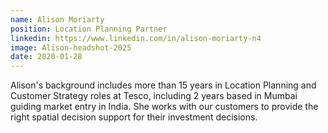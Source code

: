 ```yaml
---
name: Alison Moriarty
position: Location Planning Partner
linkedin: https://www.linkedin.com/in/alison-moriarty-n4
image: Alison-headshot-2025
date: 2020-01-28
---
```


Alison's background includes more than 15 years in Location Planning and Customer Strategy roles at Tesco, including 2 years based in Mumbai guiding market entry in India. She works with our customers to provide the right spatial decision support for their investment decisions.
